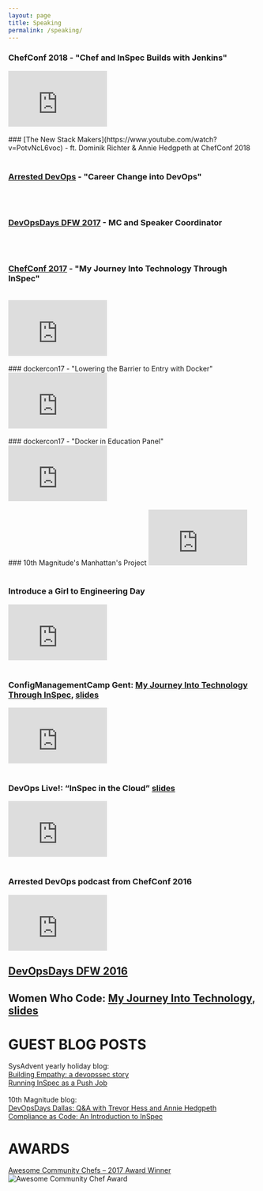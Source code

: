 ```yaml
---
layout: page
title: Speaking
permalink: /speaking/
---
```

### ChefConf 2018 - "Chef and InSpec Builds with Jenkins"
<iframe width="200" height="113" src="https://www.youtube.com/embed/AeXiFdlPta0" frameborder="0" allowfullscreen></iframe>
<br/>
<br/>
### [The New Stack Makers](https://www.youtube.com/watch?v=PotvNcL6voc) - ft. Dominik Richter & Annie Hedgpeth at ChefConf 2018
<br/>
<br/>

### [Arrested DevOps](https://www.arresteddevops.com/career-change-into-devops/) - "Career Change into DevOps"
<br/>
<br/>

### [DevOpsDays DFW 2017](https://www.youtube.com/channel/UClMmc8BcfAzyZwFAtFVq1gA/videos) - MC and Speaker Coordinator
<br/>
<br/>

### [ChefConf 2017](https://chefconf.chef.io/2017/agenda/) - "My Journey Into Technology Through InSpec"
<br/>

<iframe width="200" height="113" src="https://www.youtube.com/embed/bNxc6Y8ZHsI" frameborder="0" allowfullscreen></iframe>
<br/>
<br/>
### dockercon17 - "Lowering the Barrier to Entry with Docker"

<iframe width="200" height="113" src="https://www.youtube.com/embed/YWgIm3DpSI8" frameborder="0" allowfullscreen></iframe>
<br/>
<br/>
### dockercon17 - "Docker in Education Panel"

<iframe width="200" height="113" src="https://www.youtube.com/embed/h4Ocwx60wp4" frameborder="0" allowfullscreen></iframe>
<br/>
<br/>
### 10th Magnitude's Manhattan's Project

<iframe width="200" height="113" src="https://www.youtube.com/embed/LCtmk7VMBTs" frameborder="0" allowfullscreen></iframe>
<br/>
<br/>

### Introduce a Girl to Engineering Day

<iframe width="200" height="113" src="https://www.youtube.com/embed/MitmkB-MLOw" frameborder="0" allowfullscreen></iframe>
<br/>
<br/>

### ConfigManagementCamp Gent: [My Journey Into Technology Through InSpec](https://www.youtube.com/watch?v=Vg9ViDHKWJc), [slides](http://prezi.com/3k-pdefzgx9t/?utm_campaign=share&rc=ex0share&utm_medium=copy)

<iframe width="200" height="113" src="https://www.youtube.com/embed/Vg9ViDHKWJc" frameborder="0" allowfullscreen></iframe>
<br/>
<br/>

### DevOps Live!: “InSpec in the Cloud” [slides](http://prezi.com/teptbcs7stva/?utm_campaign=share&rc=ex0share&utm_medium=copy)
<iframe width="200" height="113" src="https://www.youtube.com/embed/Y9kqolVaMOA" frameborder="0" allowfullscreen></iframe>
<br/>
<br/>

### Arrested DevOps podcast from ChefConf 2016

<iframe width="200" height="113" src="https://www.youtube.com/embed/U7i4JE4Zk7w" frameborder="0" allowfullscreen></iframe>


## [DevOpsDays DFW 2016](https://www.arresteddevops.com/devopsdays-dfw-2016/)

## Women Who Code: [My Journey Into Technology](https://twitter.com/WWCodeDFW/status/807033959188086785), [slides](http://prezi.com/2dkunsfxz99y/?utm_campaign=share&rc=ex0share&utm_medium=copy)


# GUEST BLOG POSTS

SysAdvent yearly holiday blog: 
<br/>
[Building Empathy: a devopssec story](http://sysadvent.blogspot.com/2016/12/day-3-building-empathy-devopsec-story.html?utm_content=buffer1c4b0&utm_medium=social&utm_source=twitter.com&utm_campaign=buffer)
<br/>
[Running InSpec as a Push Job](http://sysadvent.blogspot.com/2017/12/day-7-running-inspec-as-push-job.html)
<br/>
<br/>
10th Magnitude blog: 
<br/>
[DevOpsDays Dallas: Q&A with Trevor Hess and Annie Hedgpeth](http://www.10thmagnitude.com/tech-blog/devopsdays-dallas/)
<br/>
[Compliance as Code: An Introduction to InSpec](https://www.10thmagnitude.com/tech-blog/compliance-code-introduction-inspec/)

# AWARDS

[Awesome Community Chefs – 2017 Award Winner](https://blog.chef.io/2017/06/08/awesome-community-chefs-2017-award-winners/)
<br/>
![Awesome Community Chef Award](https://22jr213zpp00e1zym36icrs1-wpengine.netdna-ssl.com/wp-content/uploads/2017/06/awesome-chefs-all-768x446.jpg)